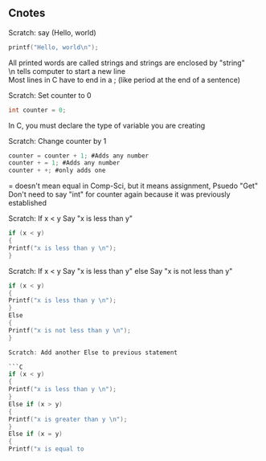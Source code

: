 ## Cnotes
Scratch: say (Hello, world)

```C (Tells Markdown that code is in C)
printf("Hello, world\n");
```

All printed words are called strings and strings are enclosed by "string" <br>
\n tells computer to start a new line <br>
Most lines in C have to end in a ; (like period at the end of a sentence)

Scratch: Set counter to 0

```C
int counter = 0;
```

In C, you must declare the type of variable you are creating

Scratch: Change counter by 1

```C
counter = counter + 1; #Adds any number
counter + = 1; #Adds any number
counter + +; #only adds one
```

= doesn't mean equal in Comp-Sci, but it means assignment, Psuedo "Get" <br>
Don't need to say "int" for counter again because it was previously established

Scratch: If x < y     Say "x is less than y"

```C
if (x < y)
{
Printf("x is less than y \n");
}
```

Scratch: If x < y   Say "x is less than y"   else   Say "x is not less than y"

```C
if (x < y)
{
Printf("x is less than y \n");
}
Else
{
Printf("x is not less than y \n");
}

Scratch: Add another Else to previous statement

```C
if (x < y)
{
Printf("x is less than y \n");
}
Else if (x > y)
{
Printf("x is greater than y \n");
}
Else if (x = y)
{
Printf("x is equal to
